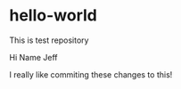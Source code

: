 # hello-world
This is test repository

Hi Name Jeff

I really like commiting these changes to this!
